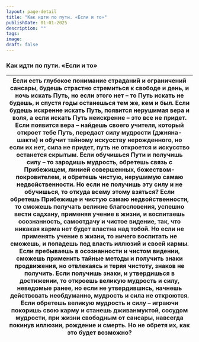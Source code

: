 ```yaml
---
layout: page-detail
title: "Как идти по пути. «Если и то»"
publishDate: 01-01-2025
description: ""
tags:
image:
draft: false
---
```


### Как идти по пути. «Если и то»

| Если есть глубокое понимание  страданий и ограничений сансары,  будешь страстно стремиться к свободе  и день, и ночь искать Путь, но если этого нет – то Путь искать не будешь,  и спустя годы останешься тем же, кем и был. Если будешь искренне искать Путь,  появится нерушимая вера и воля, а если искать Путь неискренне – это все не придет. Если появится вера – найдешь своего учителя,  который откроет тебе Путь,  передаст силу мудрости (джняна-шакти)  и обучит тайному искусству нерожденного, но если их нет, сила не придет,  путь не откроется и искусство останется скрытым. Если обучишься Пути и получишь силу –  то зародишь мудрость,  обретешь связь с Прибежищем, линией совершенных, божеством-покровителем,  и обретешь чистую, нерушимую  самаю недвойственности. Но если не получишь эту силу и не обучишься,  то откуда всему этому взяться? Если обретешь Прибежище  и чистую самаю недвойственности,  то сможешь получать великие благословения, успешно вести садхану,  применяя учение в жизни,  и воспитаешь осознанность, самоотдачу и чистое видение,  так, что никакая карма нет будет властна над тобой. Но если не применять учение в жизни,  то ничего воспитать не сможешь,  и попадешь под власть иллюзий и своей кармы. Если пребываешь в осознанности и чистом видении,  сможешь применить тайные методы  и получить знаки продвижения, но отвлекаясь и теряя чистоту, знаков не получить. Если получишь знаки,  и утвердишься в достижении,  то откроешь великую мудрость и силу,  неведомые ранее, но если не утвердившись,  начнешь действовать необдуманно,  мудрость и сила не откроются. Если обретешь великую мудрость и силу –  играючи покоришь свою карму  и станешь дживанмуктой,  сосудом мудрости, при жизни свободным от сансары,  навсегда покинув иллюзии,  рождение и смерть. Но не обретя их, как это будет возможно? |
| ----------------------------------------------------------------------------------------------------------------------------------------------------------------------------------------------------------------------------------------------------------------------------------------------------------------------------------------------------------------------------------------------------------------------------------------------------------------------------------------------------------------------------------------------------------------------------------------------------------------------------------------------------------------------------------------------------------------------------------------------------------------------------------------------------------------------------------------------------------------------------------------------------------------------------------------------------------------------------------------------------------------------------------------------------------------------------------------------------------------------------------------------------------------------------------------------------------------------------------------------------------------------------------------------------------------------------------------------------------------------------------------------------------------------------------------------------------------------------------------------------------------------------------------------------------------------------------------------------------------------------------------------------------------------------------------------------------------------------------------------------------------------------------------------------------------------------------------------------------------------------------- |
  
  
